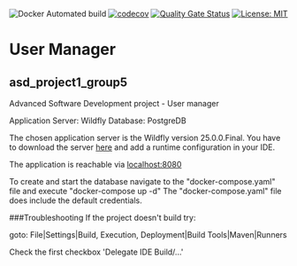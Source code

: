 ![Docker Automated build](https://img.shields.io/docker/automated/karimschierbauer/asd_project1_group5)
[![codecov](https://codecov.io/gh/KarimSchierbauer/asd_project1_group5/branch/main/graph/badge.svg?token=DGDB860W8C)](https://codecov.io/gh/KarimSchierbauer/asd_project1_group5)
[![Quality Gate Status](https://sonarcloud.io/api/project_badges/measure?project=KarimSchierbauer_asd_project1_group5&metric=alert_status)](https://sonarcloud.io/summary/new_code?id=KarimSchierbauer_asd_project1_group5)
[![License: MIT](https://img.shields.io/badge/License-MITyellow.svg)](https://opensource.org/licenses/MIT)

# User Manager
## asd_project1_group5

Advanced Software Development project - User manager

Application Server: Wildfly
Database: PostgreDB

The chosen application server is the Wildfly version 25.0.0.Final.
You have to download the server [here](https://www.wildfly.org/downloads/) and add a runtime configuration in your IDE. 

The application is reachable via [localhost:8080](https://localhost:8080/)

To create and start the database navigate to the "docker-compose.yaml" file and execute "docker-compose up -d"
The "docker-compose.yaml" file does include the default credentials.


###Troubleshooting
If the project doesn't build try:

goto: File|Settings|Build, Execution, Deployment|Build Tools|Maven|Runners

Check the first checkbox 'Delegate IDE Build/...'

